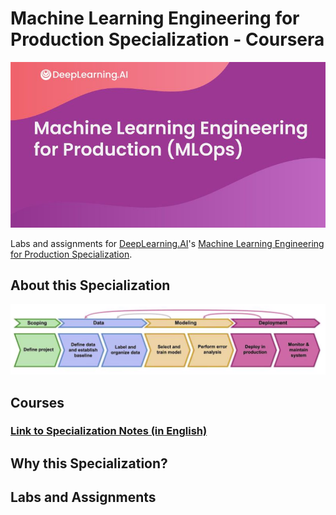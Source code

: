 # Machine Learning Engineering for Production Specialization - Coursera
![logo](./specialization-logo.png "specialization logo")

Labs and assignments for [DeepLearning.AI](https://www.deeplearning.ai/)'s [Machine Learning Engineering for Production Specialization](https://www.coursera.org/specializations/machine-learning-engineering-for-production-mlops?). 

## About this Specialization
![mlops](./mlops-overview.png "the mlops process")

## Courses

### [Link to Specialization Notes (in English)](https://khoaguin.notion.site/MLOps-Machine-Learning-Engineering-for-Production-Specialization-Coursera-7767e8d8d1504e31aefe31b4095a5052)

## Why this Specialization?

## Labs and Assignments